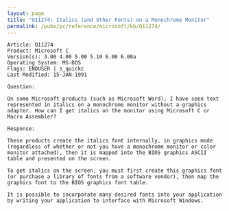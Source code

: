 ```yaml
---
layout: page
title: "Q11274: Italics (and Other Fonts) on a Monochrome Monitor"
permalink: /pubs/pc/reference/microsoft/kb/Q11274/
---
```


	Article: Q11274
	Product: Microsoft C
	Version(s): 3.00 4.00 5.00 5.10 6.00 6.00a
	Operating System: MS-DOS
	Flags: ENDUSER | s_quickc
	Last Modified: 15-JAN-1991
	
	Question:
	
	On some Microsoft products (such as Microsoft Word), I have seen text
	represented in italics on a monochrome monitor without a graphics
	adapter. How can I get italics on the monitor using Microsoft C or
	Macro Assembler?
	
	Response:
	
	These products create the italics font internally, in graphics mode
	(regardless of whether or not you have a monochrome monitor or color
	monitor attached), then it is mapped into the BIOS graphics ASCII
	table and presented on the screen.
	
	To get italics on the screen, you must first create this graphics font
	(or purchase a library of fonts from a software vendor), then map the
	graphics font to the BIOS graphics font table.
	
	It is possible to incorporate many desired fonts into your application
	by writing your application to interface with Microsoft Windows.

